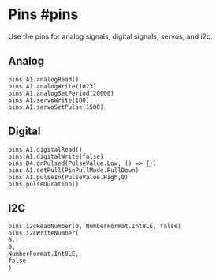 # Pins #pins

Use the pins for analog signals, digital signals, servos, and i2c.

## Analog

```cards
pins.A1.analogRead()
pins.A1.analogWrite(1023)
pins.A1.analogSetPeriod(20000)
pins.A1.servoWrite(180)
pins.A1.servoSetPulse(1500)
```

## Digital

```cards
pins.A1.digitalRead()
pins.A1.digitalWrite(false)
pins.D4.onPulsed(PulseValue.Low, () => {})
pins.A1.setPull(PinPullMode.PullDown)
pins.A1.pulseIn(PulseValue.High,0)
pins.pulseDuration()
```

## I2C

```cards
pins.i2cReadNumber(0, NumberFormat.Int8LE, false)
pins.i2cWriteNumber(
0,
0,
NumberFormat.Int8LE,
false
)
```
